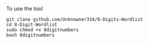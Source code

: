 To use the tool
```
git clone github.com/Unknowner334/8-Digits-Wordlist
cd 8-Digit-Wordlist
sudo chmod +x 8digitnumbers
bash 8digitnumbers
```
